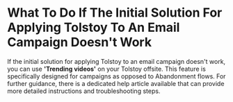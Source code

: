# What To Do If The Initial Solution For Applying Tolstoy To An Email Campaign Doesn't Work

If the initial solution for applying Tolstoy to an email campaign doesn't work, you can use **'Trending videos'** on your Tolstoy offsite. This feature is specifically designed for campaigns as opposed to Abandonment flows. For further guidance, there is a dedicated help article available that can provide more detailed instructions and troubleshooting steps.